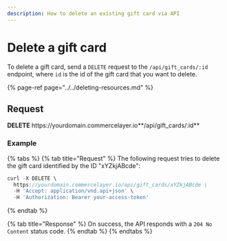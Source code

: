```yaml
---
description: How to delete an existing gift card via API
---
```


# Delete a gift card

To delete a gift card, send a `DELETE` request to the `/api/gift_cards/:id` endpoint, where `id` is the id of the gift card that you want to delete.

{% page-ref page="../../deleting-resources.md" %}

## Request

**DELETE** https://<i></i>yourdomain.commercelayer.io**/api/gift_cards/:id**

### Example

{% tabs %}
{% tab title="Request" %}
The following request tries to delete the gift card identified by the ID "xYZkjABcde":

```javascript
curl -X DELETE \
  https://yourdomain.commercelayer.io/api/gift_cards/xYZkjABcde \
  -H 'Accept: application/vnd.api+json' \
  -H 'Authorization: Bearer your-access-token'
```
{% endtab %}

{% tab title="Response" %}
On success, the API responds with a `204 No Content` status code.
{% endtab %}
{% endtabs %}

